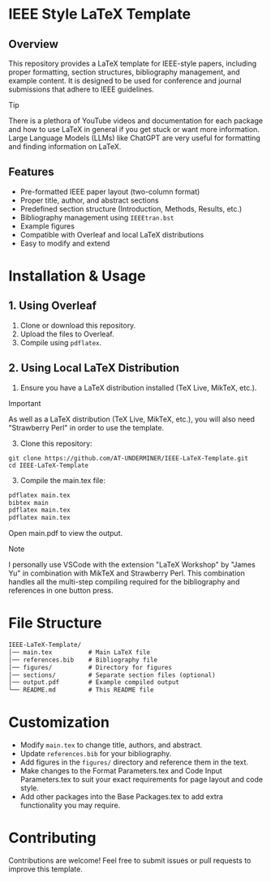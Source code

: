 # IEEE Style LaTeX Template

## Overview

This repository provides a LaTeX template for IEEE-style papers, including proper formatting, section structures, bibliography management, and example content. It is designed to be used for conference and journal submissions that adhere to IEEE guidelines.

> [!TIP]
> There is a plethora of YouTube videos and documentation for each package and how to use LaTeX in general if you get stuck or want more information.
>Large Language Models (LLMs) like ChatGPT are very useful for formatting and finding information on LaTeX.

## Features

* Pre-formatted IEEE paper layout (two-column format)
* Proper title, author, and abstract sections
* Predefined section structure (Introduction, Methods, Results, etc.)
* Bibliography management using `IEEEtran.bst`
* Example figures
* Compatible with Overleaf and local LaTeX distributions
* Easy to modify and extend
  
# Installation & Usage

## 1. Using Overleaf

  1. Clone or download this repository.
  2. Upload the files to Overleaf.
  3. Compile using `pdflatex`.

## 2. Using Local LaTeX Distribution
1. Ensure you have a LaTeX distribution installed (TeX Live, MikTeX, etc.).

>[!IMPORTANT]
> As well as a LaTeX distribution (TeX Live, MikTeX, etc.), you will also need "Strawberry Perl" in order to use the template.

3. Clone this repository:
```
git clone https://github.com/AT-UNDERMINER/IEEE-LaTeX-Template.git
cd IEEE-LaTeX-Template
```
3. Compile the main.tex file:
```latex
pdflatex main.tex
bibtex main
pdflatex main.tex
pdflatex main.tex
```
Open main.pdf to view the output.

> [!NOTE]
> I personally use VSCode with the extension "LaTeX Workshop" by "James Yu" in combination with MikTeX and Strawberry Perl.
> This combination handles all the multi-step compiling required for the bibliography and references in one button press. 

# File Structure

```latex
IEEE-LaTeX-Template/
│── main.tex          # Main LaTeX file
│── references.bib    # Bibliography file
│── figures/          # Directory for figures
│── sections/         # Separate section files (optional)
│── output.pdf        # Example compiled output
└── README.md         # This README file
```
# Customization

- Modify `main.tex` to change title, authors, and abstract.
- Update `references.bib` for your bibliography.
- Add figures in the `figures/` directory and reference them in the text.
- Make changes to the Format Parameters.tex and Code Input Parameters.tex to suit your exact requirements for page layout and code style.
- Add other packages into the Base Packages.tex to add extra functionality you may require. 

# Contributing

Contributions are welcome! Feel free to submit issues or pull requests to improve this template.
